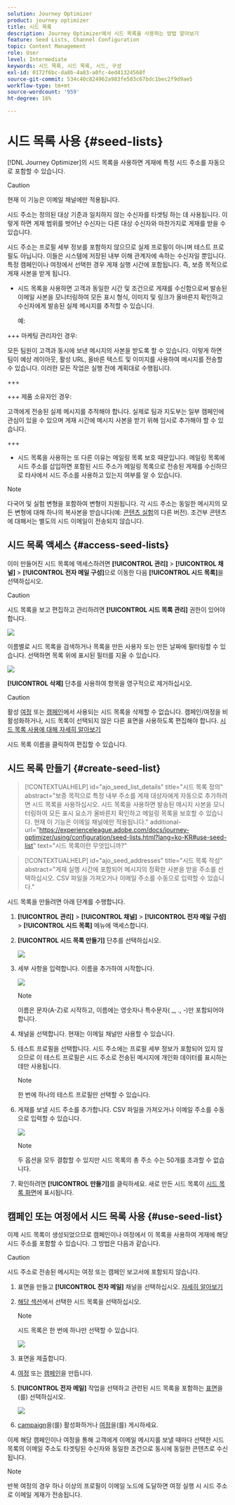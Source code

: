 ```yaml
---
solution: Journey Optimizer
product: journey optimizer
title: 시드 목록
description: Journey Optimizer에서 시드 목록을 사용하는 방법 알아보기
feature: Seed Lists, Channel Configuration
topic: Content Management
role: User
level: Intermediate
keywords: 시드 목록, 시드 목록, 시드, 구성
exl-id: 0172f6bc-da8b-4a83-a0fc-4ed41324568f
source-git-commit: 534c40c824962a983fe503c67bdc1bec2f9d9ae5
workflow-type: tm+mt
source-wordcount: '959'
ht-degree: 16%

---
```


# 시드 목록 사용 {#seed-lists}

[!DNL Journey Optimizer]의 시드 목록을 사용하면 게재에 특정 시드 주소를 자동으로 포함할 수 있습니다.

>[!CAUTION]
>
>현재 이 기능은 이메일 채널에만 적용됩니다.

시드 주소는 정의된 대상 기준과 일치하지 않는 수신자를 타겟팅 하는 데 사용됩니다. 이렇게 하면 게재 범위를 벗어난 수신자는 다른 대상 수신자와 마찬가지로 게재를 받을 수 있습니다.

시드 주소는 프로필 세부 정보를 포함하지 않으므로 실제 프로필이 아니며 테스트 프로필도 아닙니다. 이들은 시스템에 저장된 내부 이해 관계자에 속하는 수신자일 뿐입니다. 특정 캠페인이나 여정에서 선택한 경우 게재 실행 시간에 포함됩니다. 즉, 보증 목적으로 게재 사본을 받게 됩니다.

* 시드 목록을 사용하면 고객과 동일한 시간 및 조건으로 게재를 수신함으로써 발송된 이메일 사본을 모니터링하여 모든 표시 형식, 이미지 및 링크가 올바른지 확인하고 수신자에게 발송된 실제 메시지를 추적할 수 있습니다.

  예:

+++ 마케팅 관리자인 경우:

  모든 팀원이 고객과 동시에 보낸 메시지의 사본을 받도록 할 수 있습니다. 이렇게 하면 팀이 예상 레이아웃, 활성 URL, 올바른 텍스트 및 이미지를 사용하여 메시지를 전송할 수 있습니다. 이러한 모든 작업은 실행 전에 계획대로 수행됩니다.

+++

+++ 제품 소유자인 경우:

  고객에게 전송된 실제 메시지를 추적해야 합니다. 실제로 팀과 지도부는 일부 캠페인에 관심이 있을 수 있으며 게재 시간에 메시지 사본을 받기 위해 임시로 추가해야 할 수 있습니다.

+++

* 시드 목록을 사용하는 또 다른 이유는 메일링 목록 보호 때문입니다. 메일링 목록에 시드 주소를 삽입하면 포함된 시드 주소가 메일링 목록으로 전송된 게재를 수신하므로 타사에서 시드 주소를 사용하고 있는지 여부를 알 수 있습니다.

>[!NOTE]
>
>다국어 및 실험 변형을 포함하여 변형이 지원됩니다. 각 시드 주소는 동일한 메시지의 모든 변형에 대해 하나의 복사본을 받습니다(예: [콘텐츠 실험](../content-management/get-started-experiment.md)의 다른 버전). 조건부 콘텐츠에 대해서는 별도의 시드 이메일이 전송되지 않습니다.

## 시드 목록 액세스 {#access-seed-lists}

이미 만들어진 시드 목록에 액세스하려면 **[!UICONTROL 관리]** > **[!UICONTROL 채널]** > **[!UICONTROL 전자 메일 구성]**&#x200B;으로 이동한 다음 **[!UICONTROL 시드 목록]**&#x200B;을 선택하십시오.

<!--
>[!CAUTION]
>
>Permissions to view, export and manage the seed lists are restricted to [Journey Administrators](../administration/ootb-product-profiles.md#journey-administrator). Learn more on managing [!DNL Journey Optimizer] users' access rights in [this section](../administration/permissions-overview.md).-->

>[!CAUTION]
>
>시드 목록을 보고 편집하고 관리하려면 **[!UICONTROL 시드 목록 관리]** 권한이 있어야 합니다.

![](assets/seed-list-access.png)

이름별로 시드 목록을 검색하거나 목록을 만든 사용자 또는 만든 날짜에 필터링할 수 있습니다. 선택하면 목록 위에 표시된 필터를 지울 수 있습니다.

![](assets/seed-list-filtering.png)

**[!UICONTROL 삭제]** 단추를 사용하여 항목을 영구적으로 제거하십시오.

>[!CAUTION]
>
>활성 [여정](../campaigns/review-activate-campaign.md) 또는 [캠페인](../building-journeys/publishing-the-journey.md)에서 사용되는 시드 목록을 삭제할 수 없습니다. 캠페인/여정을 비활성화하거나, 시드 목록이 선택되지 않은 다른 표면을 사용하도록 편집해야 합니다. [시드 목록 사용에 대해 자세히 알아보기](#use-seed-list)

시드 목록 이름을 클릭하여 편집할 수 있습니다. <!--Use the **[!UICONTROL Edit]** button to edit a seed list.-->

## 시드 목록 만들기 {#create-seed-list}

>[!CONTEXTUALHELP]
>id="ajo_seed_list_details"
>title="시드 목록 정의"
>abstract="보증 목적으로 특정 내부 주소를 게재 대상자에게 자동으로 추가하려면 시드 목록을 사용하십시오. 시드 목록을 사용하면 발송된 메시지 사본을 모니터링하여 모든 표시 요소가 올바른지 확인하고 메일링 목록을 보호할 수 있습니다. 현재 이 기능은 이메일 채널에만 적용됩니다."
>additional-url="https://experienceleague.adobe.com/docs/journey-optimizer/using/configuration/seed-lists.html?lang=ko-KR#use-seed-list" text="시드 목록이란 무엇입니까?"

>[!CONTEXTUALHELP]
>id="ajo_seed_addresses"
>title="시드 목록 작성"
>abstract="게재 실행 시간에 포함되어 메시지의 정확한 사본을 받을 주소를 선택하십시오. CSV 파일을 가져오거나 이메일 주소를 수동으로 입력할 수 있습니다."

시드 목록을 만들려면 아래 단계를 수행합니다.

1. **[!UICONTROL 관리]** > **[!UICONTROL 채널]** > **[!UICONTROL 전자 메일 구성]** > **[!UICONTROL 시드 목록]** 메뉴에 액세스합니다.

1. **[!UICONTROL 시드 목록 만들기]** 단추를 선택하십시오.

   ![](assets/seed-list-create-button.png)

1. 세부 사항을 입력합니다. 이름을 추가하여 시작합니다.

   ![](assets/seed-list-details.png)

   >[!NOTE]
   >
   >이름은 문자(A-Z)로 시작하고, 이름에는 영숫자나 특수문자( _, ., -)만 포함되어야 합니다.

1. 채널을 선택합니다. 현재는 이메일 채널만 사용할 수 있습니다.

1. 테스트 프로필을 선택합니다. 시드 주소에는 프로필 세부 정보가 포함되어 있지 않으므로 이 테스트 프로필은 시드 주소로 전송된 메시지에 개인화 데이터를 표시하는 데만 사용됩니다.

   >[!NOTE]
   >
   >한 번에 하나의 테스트 프로필만 선택할 수 있습니다.

1. 게재를 보낼 시드 주소를 추가합니다. CSV 파일을 가져오거나 이메일 주소를 수동으로 입력할 수 있습니다.

   ![](assets/seed-list-email-addresses.png)

   >[!NOTE]
   >
   >두 옵션을 모두 결합할 수 있지만 시드 목록의 총 주소 수는 50개를 초과할 수 없습니다.

1. 확인하려면 **[!UICONTROL 만들기]**&#x200B;를 클릭하세요. 새로 만든 시드 목록이 [시드 목록 화면](#access-seed-lists)에 표시됩니다.

## 캠페인 또는 여정에서 시드 목록 사용 {#use-seed-list}

이제 시드 목록이 생성되었으므로 캠페인이나 여정에서 이 목록을 사용하여 게재에 해당 시드 주소를 포함할 수 있습니다. 그 방법은 다음과 같습니다.

>[!CAUTION]
>
>시드 주소로 전송된 메시지는 여정 또는 캠페인 보고서에 포함되지 않습니다.

1. 표면을 만들고 **[!UICONTROL 전자 메일]** 채널을 선택하십시오. [자세히 알아보기](../email/email-settings.md)

1. [해당 섹션](../email/email-settings.md#seed-list)에서 선택한 시드 목록을 선택하십시오.

   >[!NOTE]
   >
   >시드 목록은 한 번에 하나만 선택할 수 있습니다.

   ![](assets/seed-list-surface.png)

1. 표면을 제출합니다.

1. [여정](../campaigns/create-campaign.md) 또는 [캠페인](../building-journeys/journey-gs.md)을 만듭니다.

1. **[!UICONTROL 전자 메일]** 작업을 선택하고 관련된 시드 목록을 포함하는 [표면](channel-surfaces.md)을(를) 선택하십시오.

   ![](assets/seed-list-campaign-email.png)

1. [campaign](../campaigns/review-activate-campaign.md)을(를) 활성화하거나 [여정](../building-journeys/publishing-the-journey.md)을(를) 게시하세요.

이제 해당 캠페인이나 여정을 통해 고객에게 이메일 메시지를 보낼 때마다 선택한 시드 목록의 이메일 주소도 타겟팅된 수신자와 동일한 조건으로 동시에 동일한 콘텐츠로 수신됩니다.

>[!NOTE]
>
>반복 여정의 경우 하나 이상의 프로필이 이메일 노드에 도달하면 여정 실행 시 시드 주소로 이메일 게재가 전송됩니다.
